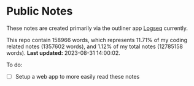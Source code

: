 # Public Notes

These notes are created primarily via the outliner app [Logseq](https://github.com/logseq/logseq) currently.

This repo contain 158966 words, which represents 11.71% of my coding related notes (1357602 words), and 1.12% of my total notes (12785158 words). **Last updated:** 2023-08-31 14:00:02. 

To do:

- [ ] Setup a web app to more easily read these notes
